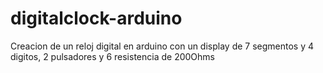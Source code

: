 # digitalclock-arduino
Creacion de un reloj digital en arduino con un display de 7 segmentos y 4 digitos, 2 pulsadores y 6 resistencia de 200Ohms
